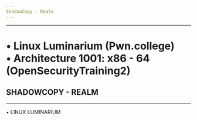 ```yaml
---
ShadowCopy - Realm
---
```

---

• Linux Luminarium (Pwn.college)\
• Architecture 1001: x86 - 64 (OpenSecurityTraining2)
=======
SHADOWCOPY - REALM
------
---

• LINUX LUMINARIUM
